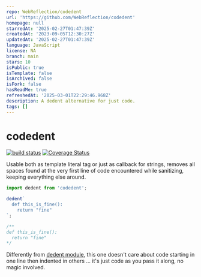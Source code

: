 ```yaml
---
repo: WebReflection/codedent
url: 'https://github.com/WebReflection/codedent'
homepage: null
starredAt: '2025-02-27T01:47:39Z'
createdAt: '2023-09-05T12:30:27Z'
updatedAt: '2025-02-27T01:47:39Z'
language: JavaScript
license: NA
branch: main
stars: 10
isPublic: true
isTemplate: false
isArchived: false
isFork: false
hasReadMe: true
refreshedAt: '2025-03-01T22:29:46.968Z'
description: A dedent alternative for just code.
tags: []
---
```


# codedent

[![build status](https://github.com/WebReflection/codedent/actions/workflows/node.js.yml/badge.svg)](https://github.com/WebReflection/codedent/actions) [![Coverage Status](https://coveralls.io/repos/github/WebReflection/codedent/badge.svg?branch=main)](https://coveralls.io/github/WebReflection/codedent?branch=main)


Usable both as template literal tag or just as callback for strings, removes all spaces found at the very first line of code encountered while sanitizing, keeping everything else around.

```js
import dedent from 'codedent';

dedent`
  def this_is_fine():
    return "fine"
`;

/**
def this_is_fine():
  return "fine"
*/
```

Differently from [dedent module](https://github.com/dmnd/dedent), this one doesn't care about code starting in one line then indented in others ... it's just code as you pass it along, no magic involved.
